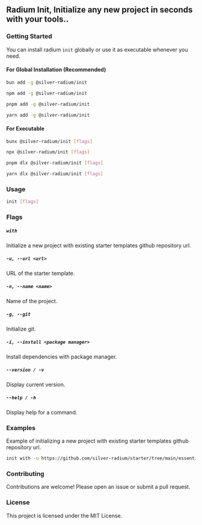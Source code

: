 ## Radium Init, Initialize any new project in seconds with your tools..

### Getting Started

You can install radium `init` globally or use it as executable whenever you need.

#### For Global Installation (Recommended)

```bash
bun add -g @silver-radium/init
```
```bash
npm add -g @silver-radium/init
```
```bash
pnpm add -g @silver-radium/init
```
```bash
yarn add -g @silver-radium/init
```
#### For Executable

```bash
bunx @silver-radium/init [flags]
```
```bash
npx @silver-radium/init [flags]
```
```bash
pnpm dlx @silver-radium/init [flags]
```
```bash
yarn dlx @silver-radium/init [flags]
```
### Usage

```bash
init [flags]
```

### Flags


##### `with`

Initialize a new project with existing starter templates github repository url.

##### `-u, --url <url>`

URL of the starter template.

##### `-n, --name <name>`

Name of the project.

##### `-g, --git`

Initialize git.

##### `-i, --install <package manager>`

Install dependencies with package manager.

##### `--version / -v`

Display current version.

##### `--help / -h`

Display help for a command.

### Examples


Example of initializing a new project with existing starter templates github repository url.

```bash
init with -u https://github.com/silver-radium/starter/tree/main/essential/next -g -i bun
```

### Contributing

Contributions are welcome! Please open an issue or submit a pull request.

### License

This project is licensed under the MIT License. 